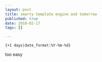 ```yaml
--- 
layout: post
title: smarty template engine and tomorrow
published: true
date: 2010-02-17
tags: []

---
```


```
{+1 days|date_format:%Y-%m-%d}
```

too easy
